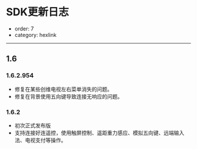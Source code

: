 # SDK更新日志

- order: 7
- category: hexlink

---

## 1.6

### 1.6.2.954

* 修复在某些创维电视左右菜单消失的问题。
* 修复在背景使用五向键导致连接无响应的问题。

### 1.6.2

* 初次正式发布版
* 支持连接好连遥控，使用触屏控制、遥距重力感应、模拟五向键、远端输入法、电视支付等操作。


